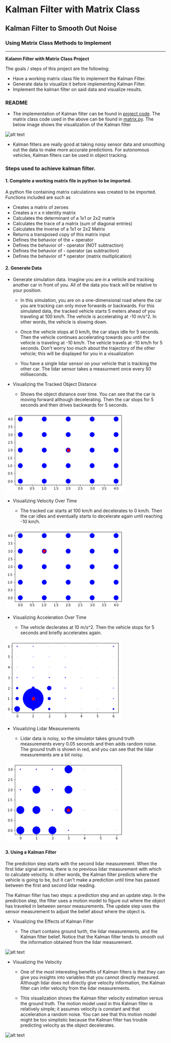 # **Kalman Filter with Matrix Class**

## Kalman Filter to Smooth Out Noise

### Using Matrix Class Methods to Implement

---

**Kalamn Filter with Matrix Class Project**

The goals / steps of this project are the following:

* Have a working matrix class file to implement the Kalman Filter.
* Generate data to visualize it before implementing Kalman Filter.
* Implement the kalman filter on said data and visualize results.

[//]: # (Image References)

[image1]: ./Result_Images/1.png "1"
[image2]: ./Result_Images/2.png "2"
[image3]: ./Result_Images/3.png "3"
[image4]: ./Result_Images/4.png "4"
[image5]: ./Result_Images/5.png "5"
[image6]: ./Result_Images/6.png "6"

### README

- The implementation of Kalman filter can be found in [project code](./kalman_filter_demo.ipynb). The matrix class code used in the above can be found in [matrix.py](./matrix.py). The below image shows the visualization of the Kalman filter

![alt text][image5]

- Kalman filters are really good at taking noisy sensor data and smoothing out the data to make more accurate predictions. For autonomous vehicles, Kalman filters can be used in object tracking. 

### Steps used to achieve kalman filter.

#### 1. Complete a working matrix file in python to be imported.

A python file containing matrix calculations was created to be imported. Functions included are such as 
- Creates a matrix of zeroes 
- Creates a n x n identity matrix
- Calculates the determinant of a 1x1 or 2x2 matrix
- Calculates the trace of a matrix (sum of diagonal entries)
- Calculates the inverse of a 1x1 or 2x2 Matrix
- Returns a transposed copy of this matrix input
- Defines the behavior of the + operator
- Defines the behavior of - operator (NOT subtraction)
- Defines the behavior of - operator (as subtraction)
- Defines the behavior of * operator (matrix multiplication)

#### 2. Generate Data

* Generate simulation data. Imagine you are in a vehicle and tracking another car in front of you. All of the data you track will be relative to your position. 

  - In this simulation, you are on a one-dimensional road where the car you are tracking can only move forwards or backwards. For this simulated data, the tracked vehicle starts 5 meters ahead of you traveling at 100 km/h. The vehicle is accelerating at -10 m/s^2. In other words, the vehicle is slowing down. 

  - Once the vehicle stops at 0 km/h, the car stays idle for 5 seconds. Then the vehicle continues accelerating towards you until the vehicle is traveling at -10 km/h. The vehicle travels at -10 km/h for 5 seconds. Don't worry too much about the trajectory of the other vehicle; this will be displayed for you in a visualization

  - You have a single lidar sensor on your vehicle that is tracking the other car. The lidar sensor takes a measurment once every 50 milliseconds.

* Visualizing the Tracked Object Distance

  - Shows the object distance over time. You can see that the car is moving forward although decelerating. Then the car stops for 5 seconds and then drives backwards for 5 seconds.

![alt text][image1]

* Visualizing Velocity Over Time

  - The tracked car starts at 100 km/h and decelerates to 0 km/h. Then the car idles and eventually starts to decelerate again until reaching -10 km/h. 

![alt text][image2]

* Visualizing Acceleration Over Time

  - The vehicle declerates at 10 m/s^2. Then the vehicle stops for 5 seconds and briefly accelerates again. 

![alt text][image3]

* Visualizing Lidar Measurements

  - Lidar data is noisy, so the simulator takes ground truth measurements every 0.05 seconds and then adds random noise. The ground truth is shown in red, and you can see that the lidar measurements are a bit noisy.

![alt text][image4]


#### 3. Using a Kalman Filter

The prediction step starts with the second lidar measurement. When the first lidar signal arrives, there is no previous lidar measurement with which to calculate velocity. In other words, the Kalman filter predicts where the vehicle is going to be, but it can't make a prediction until time has passed between the first and second lidar reading.

The Kalman filter has two steps: a prediction step and an update step. In the prediction step, the filter uses a motion model to figure out where the object has traveled in between sensor measurements. The update step uses the sensor measurement to adjust the belief about where the object is.

* Visualizing the Effects of Kalman Filter

  - The chart contains ground turth, the lidar measurements, and the Kalman filter belief. Notice that the Kalman filter tends to smooth out the information obtained from the lidar measurement.

![alt text][image5]

* Visualizing the Velocity

  - One of the most interesting benefits of Kalman filters is that they can give you insights into variables that you cannot directly measured. Although lidar does not directly give velocity information, the Kalman filter can infer velocity from the lidar measurements.

  - This visualization shows the Kalman filter velocity estimation versus the ground truth. The motion model used in this Kalman filter is relatively simple; it assumes velocity is constant and that acceleration a random noise. You can see that this motion model might be too simplistic because the Kalman filter has trouble predicting velocity as the object decelerates.

![alt text][image6]

